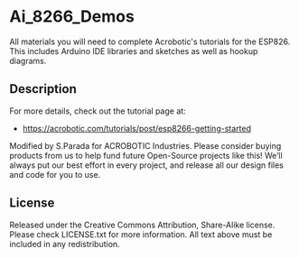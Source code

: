 # Ai_8266_Demos
All materials you will need to complete Acrobotic's tutorials for the ESP826. This includes Arduino IDE libraries and sketches as well as hookup diagrams.

## Description

For more details, check out the tutorial page at:

   * https://acrobotic.com/tutorials/post/esp8266-getting-started

Modified by S.Parada for ACROBOTIC Industries.  Please consider buying products from us to 
help fund future Open-Source projects like this! We’ll always put our best 
effort in every project, and release all our design files and code for you to 
use. 

## License

Released under the Creative Commons Attribution, Share-Alike license. Please 
check LICENSE.txt for more information. All text above must be included in any 
redistribution.
